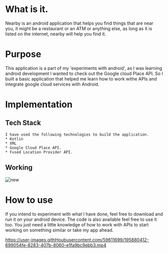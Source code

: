 # What is it. 
Nearby is an android application that helps you find things that are near you, it might be a restaurant or an ATM or anything else, as long as it is listed on the internet, nearby will help you find it. 

# Purpose
This application is a part of my 'experiments with android', as I was learning android development I wanted to check out the Google cloud Place API. So I built a basic application that helped me learn how to work withe APIs and integrate google cloud services with Android. 

# Implementation
## Tech Stack
    I have used the following technologies to build the application. 
    * Kotlin
    * XML
    * Google Cloud Place API. 
    * Fused Location Provider API. 
   
## Working
![new](https://user-images.githubusercontent.com/59611699/205653115-07a34ed3-2fb8-4a11-80c7-fdfd54367474.png)
# How to use
If you intend to experiment with what I have done, feel free to download and run it on your android device. The code is also available feel free to use it too. You just need a little knowledge of how to work with APIs to start working on something similar or take my app ahead. 


https://user-images.githHoubusercontent.com/59611699/195880412-699054fe-8283-407b-8060-e1fa9bc9ebb3.mp4

